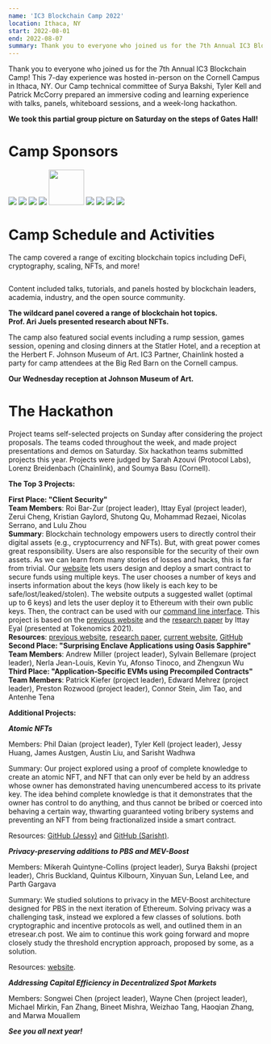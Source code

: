 ```yaml
---
name: 'IC3 Blockchain Camp 2022'
location: Ithaca, NY
start: 2022-08-01
end: 2022-08-07
summary: Thank you to everyone who joined us for the 7th Annual IC3 Blockchain Camp! This 7-day experience was hosted in-person on the Cornell Campus in Ithaca, NY. Our Camp technical committee of Surya Bakshi, Tyler Kell and Patrick McCorry prepared an immersive coding and learning experience with talks, panels, whiteboard sessions, and a week-long hackathon. 
---
```



Thank you to everyone who joined us for the 7th Annual IC3 Blockchain Camp! This 7-day experience was hosted in-person on the Cornell Campus in Ithaca, NY. Our Camp technical committee of Surya Bakshi, Tyler Kell and Patrick McCorry prepared an immersive coding and learning experience with talks, panels, whiteboard sessions, and a week-long hackathon. 

<div class="ui piled segment">
  <img class="ui centered image" src="../images/events/blockchain-camp-2022/Group.jpg" alt="" />
  <div class="ui bottom attached message">
    <strong>We took this partial group picture on Saturday on the steps of Gates Hall!
</strong><br>
  </div>    
</div>


# Camp Sponsors

<div class="ui center aligned basic segment">
    <div class="ui small images">
	<img class="ui image" id="chainlink" src="../images/events/blockchain-camp-2022/chainlink.png" />
	<img class="ui image" id="ethereum" src="../images/events/blockchain-camp-2022/ethereum.png" />
	<img class="ui image" id="fidelity fcat" src="../images/events/blockchain-camp-2022/FCAT logo.png" />
 	<img class="ui image" id="ibm" src="../images/events/blockchain-camp-2022/ibm.png" />
 	<img class="ui image" style="height:70px !important;" id="intel" src="../images/events/blockchain-camp-2022/intel.png" />
 	<img class="ui image" id="jpm" src="../images/events/blockchain-camp-2022/jpm.png" />
	<img class="ui image" id="novi" src="../images/events/blockchain-camp-2022/Meta.jpg" />
	<img class="ui image" id="protocollabs" src="../images/events/blockchain-camp-2022/protocol-labs.png" />
	<img class="ui image" id="cog" src="../images/events/blockchain-camp-2022/COG.png" />
    </div>
</div>

# Camp Schedule and Activities

The camp covered a range of exciting blockchain topics including DeFi, cryptography, scaling, NFTs, and more!

  <div class="ui center aligned basic segment">
    <div class="ui center image">
        <img class="ui image" src="../images/events/blockchain-camp-2022/BlockchainCamp2022Final.jpg" alt="" />
    </div>
  </div> 


Content included talks, tutorials, and panels hosted by blockchain leaders, academia, industry, and the open source community.

<div class="ui piled segment">
  <img class="ui centered image" src="../images/events/blockchain-camp-2022/Panel.jpg" alt="" />
  <div class="ui bottom centered attached message">
    <strong>The wildcard panel covered a range of blockchain hot topics.
</strong><br>
  </div>    
</div>


<div class="ui piled segment">
  <img class="ui centered image" src="../images/events/blockchain-camp-2022/Ari.jpg" alt="" />
  <div class="ui bottom centered attached message">
    <strong>Prof. Ari Juels presented research about NFTs.
</strong><br>
  </div>    
</div>


The camp also featured social events including a rump session, games session, opening and closing dinners at the Statler Hotel, and a reception at the Herbert F. Johnson Museum of Art. IC3 Partner, Chainlink hosted a party for camp attendees at the Big Red Barn on the Cornell campus.

<div class="ui piled segment">
  <img class="ui centered image" src="../images/events/blockchain-camp-2022/MuseumDinner.jpg" alt="" />
  <div class="ui bottom centered attached message">
    <strong>Our Wednesday reception at Johnson Museum of Art.
</strong><br>
  </div>    
</div>


# The Hackathon

Project teams self-selected projects on Sunday after considering the project proposals. The teams coded throughout the week, and made project presentations and demos on Saturday. Six hackathon teams submitted projects this year. Projects were judged by Sarah Azouvi (Protocol Labs), Lorenz Breidenbach (Chainlink), and Soumya Basu (Cornell).

**The Top 3 Projects:**

<div class="ui piled segment">
    <img class="ui centered image" src="../images/events/blockchain-camp-2022/Project1.jpg" alt="" />
    <div class="ui bottom attached message">
    <strong>First Place: "Client Security"</strong><br>
    <strong>Team Members</strong>: Roi Bar-Zur (project leader), Ittay Eyal (project leader), Zerui Cheng, Kristian Gaylord, Shutong Qu, Mohammad Rezaei, Nicolas Serrano, and Lulu Zhou<br>
    <strong>Summary</strong>: Blockchain technology empowers users to directly control their digital assets (e.g., cryptocurrency and NFTs). But, with great power comes great responsibility. Users are also responsible for the security of their own assets. As we can learn from many stories of losses and hacks, this is far from trivial. Our <a href="https://crypto-wallet-designer.github.io/crypto-key-calculator/">website</a> lets users design and deploy a smart contract to secure funds using multiple keys. The user chooses a number of keys and inserts information about the keys (how likely is each key to be safe/lost/leaked/stolen). The website outputs a suggested wallet (optimal up to 6 keys) and lets the user deploy it to Ethereum with their own public keys. Then, the contract can be used with our <a href="https://github.com/Crypto-Wallet-Designer/wallet-client-cli/">command line interface</a>. This project is based on the <a href="https://walletdesign.dev/">previous website</a> and the <a href="https://eprint.iacr.org/2021/1522">research paper</a> by Ittay Eyal (presented at Tokenomics 2021).<br>
    <strong>Resources</strong>: <a href="https://walletdesign.dev/">previous website</a>, <a href="https://eprint.iacr.org/2021/1522">research paper</a>, <a href="https://crypto-wallet-designer.github.io/crypto-key-calculator/">current website</a>, <a href="https://github.com/Crypto-Wallet-Designer/wallet-client-cli/">GitHub</a><br>
    </div>
</div>

<div class="ui piled segment">
    <img class="ui centered image" src="../images/events/blockchain-camp-2022/Project2.jpg" alt="" />
    <div class="ui bottom attached message">
    <strong>Second Place: "Surprising Enclave Applications using Oasis Sapphire"</strong><br>
    <strong>Team Members</strong>: Andrew Miller (project leader), Sylvain Bellemare (project leader), Nerla Jean-Louis, Kevin Yu, Afonso Tinoco, and Zhengxun Wu<br> 
    </div>
</div>

<div class="ui piled segment">
    <img class="ui centered image" src="../images/events/blockchain-camp-2022/Project3.jpg" alt="" />
    <div class="ui bottom attached message">
    <strong>Third Place: "Application-Specific EVMs using Precompiled Contracts"</strong><br>
    <strong>Team Members</strong>: Patrick Kiefer (project leader), Edward Mehrez (project leader), Preston Rozwood (project leader), Connor Stein, Jim Tao, and Antenhe Tena<br>  
    </div>
</div>

**Additional Projects:**

***Atomic NFTs***

Members: Phil Daian (project leader), Tyler Kell (project leader), Jessy Huang, James Austgen, Austin Liu, and Sarisht Wadhwa

Summary: Our project explored using a proof of complete knowledge to create an atomic NFT, and NFT that can only ever be held by an address whose owner has demonstrated having unencumbered access to its private key. The idea behind complete knowledge is that it demonstrates that the owner has control to do anything, and thus cannot be bribed or coerced into behaving a certain way, thwarting guaranteed voting bribery systems and preventing an NFT from being fractionalized inside a smart contract.

Resources: <a href="https://github.com/jessyio/ck">GitHub (Jessy)</a> and <a href="https://github.com/sarisht/AtomicNFT">GitHub (Sarisht)</a>.

***Privacy-preserving additions to PBS and MEV-Boost***

Members: Mikerah Quintyne-Collins (project leader), Surya Bakshi (project leader), Chris Buckland, Quintus Kilbourn, Xinyuan Sun, Leland Lee, and Parth Gargava

Summary: We studied solutions to privacy in the MEV-Boost architecture designed for PBS in the next iteration of Ethereum. Solving privacy was a challenging task, instead we explored a few classes of solutions. both cryptographic and incentive protocols as well, and outlined them in an etresear.ch post. We aim to continue this work going forward and mopre closely study the threshold encryption approach, proposed by some, as a solution.

Resources: <a href="https://ethresear.ch/t/approaches-to-complete-privacy-for-mev-boost/13376">website</a>.

***Addressing Capital Efficiency in Decentralized Spot Markets***

Members: Songwei Chen (project leader), Wayne Chen (project leader), Michael Mirkin, Fan Zhang, Bineet Mishra, Weizhao Tang, Haoqian Zhang, and Marwa Mouallem

***See you all next year!***
